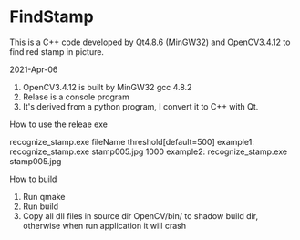 # FindStamp
This is a C++ code developed by Qt4.8.6 (MinGW32) and OpenCV3.4.12 to find red stamp in picture.

2021-Apr-06
1. OpenCV3.4.12 is built by MinGW32 gcc 4.8.2
2. Relase is a console program
3. It's derived from a python program, I convert it to C++ with Qt.


How to use the releae exe

recognize_stamp.exe fileName threshold[default=500]
example1: recognize_stamp.exe stamp005.jpg 1000
example2: recognize_stamp.exe stamp005.jpg


How to build
1. Run qmake
2. Run build
3. Copy all dll files in source dir OpenCV/bin/ to shadow build dir, otherwise when run application it will crash
